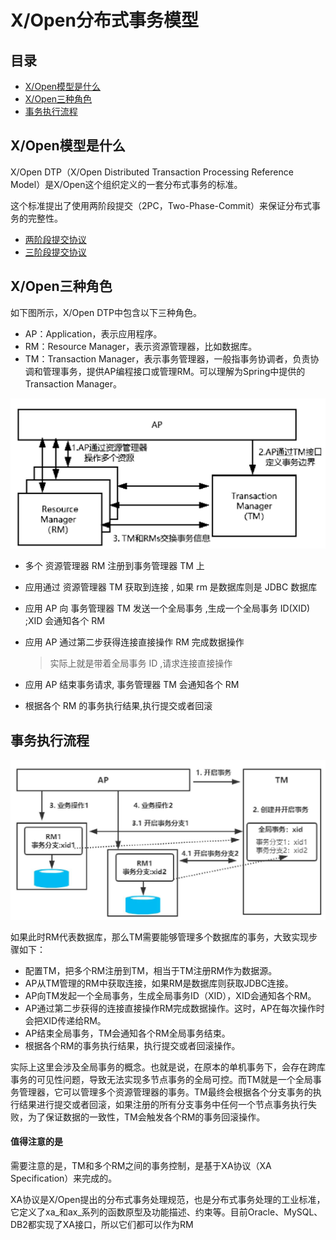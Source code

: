 # X/Open分布式事务模型

## 目录

- [X/Open模型是什么](#X/Open模型是什么)
- [X/Open三种角色](#X/Open三种角色)
- [事务执行流程](#事务执行流程)

## X/Open模型是什么

X/Open DTP（X/Open Distributed Transaction Processing Reference Model）是X/Open这个组织定义的一套分布式事务的标准。

这个标准提出了使用两阶段提交（2PC，Two-Phase-Commit）来保证分布式事务的完整性。

- [两阶段提交协议](030-两阶段提交协议.md) 
- [三阶段提交协议](040-三阶段提交协议.md) 

## X/Open三种角色

如下图所示，X/Open DTP中包含以下三种角色。

- AP：Application，表示应用程序。
- RM：Resource Manager，表示资源管理器，比如数据库。
- TM：Transaction Manager，表示事务管理器，一般指事务协调者，负责协调和管理事务，提供AP编程接口或管理RM。可以理解为Spring中提供的Transaction Manager。

<img src="../../assets/image-20200903104200379.png" alt="image-20200903104200379" style="zoom:50%;" />

- 多个 资源管理器 RM 注册到事务管理器 TM 上

- 应用通过 资源管理器 TM 获取到连接 , 如果 rm 是数据库则是 JDBC 数据库

- 应用 AP 向 事务管理器 TM 发送一个全局事务 ,生成一个全局事务 ID(XID) ;XID 会通知各个 RM

- 应用 AP 通过第二步获得连接直接操作 RM 完成数据操作

  > 实际上就是带着全局事务 ID ,请求连接直接操作

- 应用 AP 结束事务请求, 事务管理器 TM 会通知各个 RM
- 根据各个 RM 的事务执行结果,执行提交或者回滚

## 事务执行流程

<img src="../../assets/image-20200903105534033.png" alt="image-20200903105534033" style="zoom:50%;" />

如果此时RM代表数据库，那么TM需要能够管理多个数据库的事务，大致实现步骤如下：

- 配置TM，把多个RM注册到TM，相当于TM注册RM作为数据源。
- AP从TM管理的RM中获取连接，如果RM是数据库则获取JDBC连接。
- AP向TM发起一个全局事务，生成全局事务ID（XID），XID会通知各个RM。
- AP通过第二步获得的连接直接操作RM完成数据操作。这时，AP在每次操作时会把XID传递给RM。
-  AP结束全局事务，TM会通知各个RM全局事务结束。
- 根据各个RM的事务执行结果，执行提交或者回滚操作。

实际上这里会涉及全局事务的概念。也就是说，在原本的单机事务下，会存在跨库事务的可见性问题，导致无法实现多节点事务的全局可控。而TM就是一个全局事务管理器，它可以管理多个资源管理器的事务。TM最终会根据各个分支事务的执行结果进行提交或者回滚，如果注册的所有分支事务中任何一个节点事务执行失败，为了保证数据的一致性，TM会触发各个RM的事务回滚操作。

#### 值得注意的是

需要注意的是，TM和多个RM之间的事务控制，是基于XA协议（XA Specification）来完成的。

XA协议是X/Open提出的分布式事务处理规范，也是分布式事务处理的工业标准，它定义了xa_和ax_系列的函数原型及功能描述、约束等。目前Oracle、MySQL、DB2都实现了XA接口，所以它们都可以作为RM

